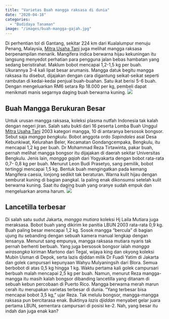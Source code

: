 ```yaml
---
title: "Varietas Buah mangga raksasa di dunia"
date: "2020-04-18"
categories: 
  - "Budidaya Tanaman"
image: "/images/buah-mangga-gajah.jpg"
---
```


Di perhentian tol di Gantang, sekitar 224 km dari Kualalumpur menuju Penang, Malaysia, [Mitra Usaha Tani](http://localhost/mitra) juga melihat mangga raksasa berpenampilan menarik. Mangifera indica berwarna hijau kekuningan itu langsung menyedot perhatian para pengguna jalan bebas hambatan yang sedang beristirahat. Maklum bobot mencapai 1,2-1,5 kg per buah. Ukurannya 3-4 kali lipat besar arumanis. Mangga datuk begitu mangga raksasa itu disebut, dijajakan dengan cara digantung seikat-seikat seperti rambutan di kedai-kedai penjual buah-buahan. Satu ikat berisi 5-6 buah. Dengan mengeluarkan RM6 setara Rp 18.000 per kg, pembeli dapat menikmati manis segarnya daging buah berwarna kuning. [![](/images/mangga-bengkulu.jpg)](http://localhost/mitra/wp-content/uploads/2020/04/mangga-bengkulu.jpg)

## Buah Mangga Berukuran Besar

Untuk urusan mangga raksasa, koleksi plasma nutfah Indonesia tak kalah dengan negeri jiran. Salah satu bukti dari 16 peserta Lomba Buah Unggul [Mitra Usaha Tani](http://localhost/mitra) 2003 kategori mangga, 10 di antaranya bersosok bongsor. Sebut saja _mangga bengkulu_. Bobot anggota ordo _Sapindales_ asal Desa Kebunkiwat, Kelurahan Beler, Kecamatan Gondangcempaka, Bengkulu, itu mencapai 1,2 kg per buah. Dr Mohammad Reza Tirtawinta, pakar buah, pernah melihat mangga bongsor itu dijajakan di daerah sekitar Universitas Bengkulu. Jenis lain, _mangga gajah_ dari Yogyakarta dengan bobot rata-rata 0,7- 0,8 kg per buah. Menurut Leon Budi Prasetyo, sang pemilik, bobot tertinggi mencapai 1,5 kg. Bentuk buah mengingatkan pada kemang Mangifera caesia, lonjong sedikit tak beraturan. Warna kulit hijau dengan semburat kuning di bagian pangkal. Ia paling enak dikonsumsi setelah kulit berwarna kuning. Saat itu daging buah yang oranye sudah empuk dan mengeluarkan aroma harum. [![](/images/mangga-gajah.jpg)](http://localhost/mitra/wp-content/uploads/2020/04/mangga-gajah.jpg)

## Lancetilla terbesar

Di salah satu sudut Jakarta, _mangga mutiara_ koleksi Hj Laila Mutiara juga meraksasa. Bobot buah yang dikirim ke panitia LBUN 2003 rata-rata 0,9 kg. Buah paling besar mencapai 1,2 kg. Sosok mangga “bercula” di bagian ujung itu sebanding dengan sebuah kamera manual lengkap dengan lensanya. Menurut sang empunya, mangga raksasa mutiara nyaris tak pernah berhenti berbuah. Yang juga bersosok bongsor ialah _mangga wirasangka_ kiriman Martono dari Tegal, wijaya king dan okyong koleksi Mubin Usman di Depok, serta lazis djiddan milik Dr Fuadi Yatim di Jakarta dan golek campursari kepunyaan Wahyu Mulyaningsih dari Blora. Semua berbobot di atas 0,5 kg hingga 1 kg. Waktu pertama kali golek campursari berbuah malah mencapai 2,5 kg per buah. Namun, menurut Reza mangga-mangga itu masih kalah bongsor dibanding lancetilla yang ditanam di sebuah kebun percobaan di Puerto Rico. Mangga berwarna merah marun cerah itu merupakan varietas terbesar di dunia. “Yang terbesar bisa mencapai bobot 3,5 kg,” ujar Reza. Tak melulu bongsor, mangga-mangga raksasa pun bercitarasa enak. Buktinya _lazis djiddan_ menyabet gelar juara pertama LBUN, sementara campursari di posisi ke-2. Nah, yang besar itu indah dan juga enak kan?
